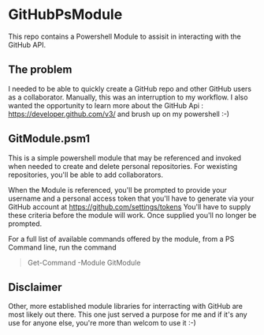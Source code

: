 # GitHubPsModule #

This repo contains a Powershell Module to assisit in interacting with the GitHub API.

## The problem ##
I needed to be able to quickly create a GitHub repo and other GitHub users as a collaborator. Manually, this was an interruption to my workflow.
I also wanted the opportunity to learn more about the GitHub Api : https://developer.github.com/v3/ and brush up on my powershell :-)
	
## GitModule.psm1 ##
This is a simple powershell module that may be referenced and invoked when needed to  create and delete personal repositories. For wexisting repositories, you'll be able to add collaborators.
	
	
When the Module is referenced, you'll be prompted to provide your username and a personal access token that you'll have to generate via your GitHub account at https://github.com/settings/tokens
You'll have to supply these criteria before the module will work. Once supplied you'll no longer be prompted.

For a full list of available commands offered by the module, from a PS Command line, run the command
	
> Get-Command -Module GitModule

	
## Disclaimer ##
Other, more established module libraries for interracting with GitHub are most likely out there. This one just served a purpose for me and if it's any use for anyone else, you're more than welcom to use it :-)
